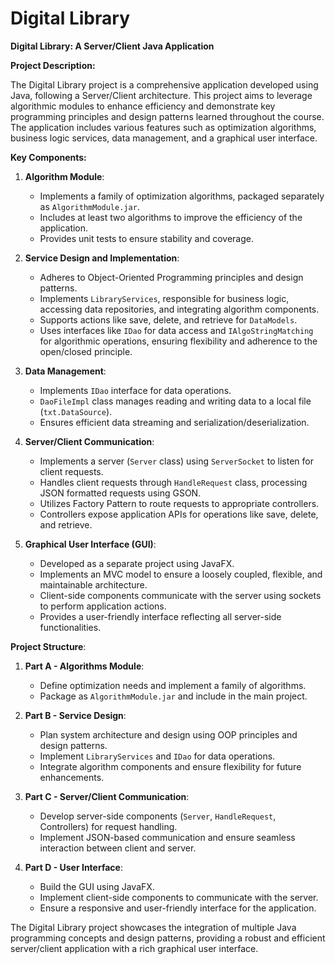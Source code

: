 # Digital Library


**Digital Library: A Server/Client Java Application**

**Project Description:**

The Digital Library project is a comprehensive application developed using Java, following a Server/Client architecture. This project aims to leverage algorithmic modules to enhance efficiency and demonstrate key programming principles and design patterns learned throughout the course. The application includes various features such as optimization algorithms, business logic services, data management, and a graphical user interface.

**Key Components:**

1. **Algorithm Module**:
   - Implements a family of optimization algorithms, packaged separately as `AlgorithmModule.jar`.
   - Includes at least two algorithms to improve the efficiency of the application.
   - Provides unit tests to ensure stability and coverage.

2. **Service Design and Implementation**:
   - Adheres to Object-Oriented Programming principles and design patterns.
   - Implements `LibraryServices`, responsible for business logic, accessing data repositories, and integrating algorithm components.
   - Supports actions like save, delete, and retrieve for `DataModels`.
   - Uses interfaces like `IDao` for data access and `IAlgoStringMatching` for algorithmic operations, ensuring flexibility and adherence to the open/closed principle.

3. **Data Management**:
   - Implements `IDao` interface for data operations.
   - `DaoFileImpl` class manages reading and writing data to a local file (`txt.DataSource`).
   - Ensures efficient data streaming and serialization/deserialization.

4. **Server/Client Communication**:
   - Implements a server (`Server` class) using `ServerSocket` to listen for client requests.
   - Handles client requests through `HandleRequest` class, processing JSON formatted requests using GSON.
   - Utilizes Factory Pattern to route requests to appropriate controllers.
   - Controllers expose application APIs for operations like save, delete, and retrieve.

5. **Graphical User Interface (GUI)**:
   - Developed as a separate project using JavaFX.
   - Implements an MVC model to ensure a loosely coupled, flexible, and maintainable architecture.
   - Client-side components communicate with the server using sockets to perform application actions.
   - Provides a user-friendly interface reflecting all server-side functionalities.

**Project Structure**:

1. **Part A - Algorithms Module**:
   - Define optimization needs and implement a family of algorithms.
   - Package as `AlgorithmModule.jar` and include in the main project.

2. **Part B - Service Design**:
   - Plan system architecture and design using OOP principles and design patterns.
   - Implement `LibraryServices` and `IDao` for data operations.
   - Integrate algorithm components and ensure flexibility for future enhancements.

3. **Part C - Server/Client Communication**:
   - Develop server-side components (`Server`, `HandleRequest`, Controllers) for request handling.
   - Implement JSON-based communication and ensure seamless interaction between client and server.

4. **Part D - User Interface**:
   - Build the GUI using JavaFX.
   - Implement client-side components to communicate with the server.
   - Ensure a responsive and user-friendly interface for the application.

The Digital Library project showcases the integration of multiple Java programming concepts and design patterns, providing a robust and efficient server/client application with a rich graphical user interface.
